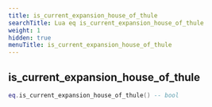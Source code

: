 ```yaml
---
title: is_current_expansion_house_of_thule
searchTitle: Lua eq is_current_expansion_house_of_thule
weight: 1
hidden: true
menuTitle: is_current_expansion_house_of_thule
---
```

## is_current_expansion_house_of_thule
```lua
eq.is_current_expansion_house_of_thule() -- bool
```